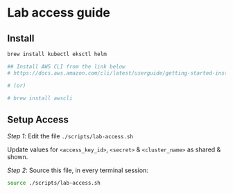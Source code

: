 # Lab access guide

## Install

```bash
brew install kubectl eksctl helm

## Install AWS CLI from the link below
# https://docs.aws.amazon.com/cli/latest/userguide/getting-started-install.html

# (or)

# brew install awscli
```

## Setup Access

*Step 1*: Edit the file `./scripts/lab-access.sh`

Update values for `<access_key_id>`, `<secret>` & `<cluster_name>` as shared & shown.

*Step 2*: Source this file, in every terminal session:

```bash
source ./scripts/lab-access.sh
```
